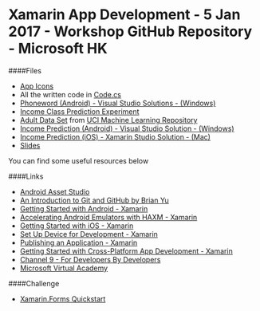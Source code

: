Xamarin App Development - 5 Jan 2017 - Workshop GitHub Repository - Microsoft HK
===================

####Files
 - [App Icons](https://github.com/WaqasAliAbbasi/MSHK-CityUWorkshop-5Jan-2017/tree/master/App%20Icons)
 - All the written code in [Code.cs](https://github.com/WaqasAliAbbasi/MSHK-CityUWorkshop-5Jan-2017/blob/master/Code.cs)
 - [Phoneword (Android) - Visual Studio Solutions - (Windows)](https://github.com/WaqasAliAbbasi/MSHK-CityUWorkshop-5Jan-2017/tree/master/Phoneword)
 - [Income Class Prediction Experiment](https://gallery.cortanaintelligence.com/Experiment/IncomeClassPrediction-Updated-to-Multiclass-1)
 - [Adult Data Set](https://github.com/WaqasAliAbbasi/MSHK-CityUWorkshop-5Jan-2017/blob/master/Dataset.csv) from [UCI Machine Learning Repository](http://archive.ics.uci.edu/ml/datasets/Adult)
 - [Income Prediction (Android) - Visual Studio Solution - (Windows)](https://github.com/WaqasAliAbbasi/MSHK-CityUWorkshop-5Jan-2017/tree/master/Income%20Prediction%20%28Android%29%20-%20Visual%20Studio%20Solution%20-%20%28Windows%29)
 - [Income Prediction (iOS) - Xamarin Studio Solution - (Mac)](https://github.com/WaqasAliAbbasi/MSHK-CityUWorkshop-5Jan-2017/tree/master/Income%20Prediction%20%28iOS%29%20-%20Xamarin%20Studio%20Solution%20-%20%28Mac%29)
 - [Slides](https://github.com/WaqasAliAbbasi/MSHK-CityUWorkshop-5Jan-2017/tree/master/Slides)

You can find some useful resources below

####Links
 - [Android Asset Studio](https://romannurik.github.io/AndroidAssetStudio/index.html)
 - [An Introduction to Git and GitHub by Brian Yu
](https://www.youtube.com/watch?v=MJUJ4wbFm_A)
 - [Getting Started with Android - Xamarin](https://developer.xamarin.com/guides/android/getting_started/)
 - [Accelerating Android Emulators with HAXM - Xamarin](https://developer.xamarin.com/guides/android/getting_started/installation/accelerating_android_emulators/)
 - [Getting Started with iOS - Xamarin](https://developer.xamarin.com/guides/ios/getting_started/)
 - [Set Up Device for Development - Xamarin](https://developer.xamarin.com/guides/android/getting_started/installation/set_up_device_for_development)
 - [Publishing an Application - Xamarin](https://developer.xamarin.com/guides/android/deployment,_testing,_and_metrics/publishing_an_application/)
 - [Getting Started with Cross-Platform App Development - Xamarin](https://developer.xamarin.com/guides/cross-platform/getting_started/)
 - [Channel 9 - For Developers By Developers](https://channel9.msdn.com/)
 - [Microsoft Virtual Academy](https://mva.microsoft.com/)

####Challenge
 - [Xamarin.Forms Quickstart](https://developer.xamarin.com/guides/xamarin-forms/getting-started/hello-xamarin-forms/quickstart/)